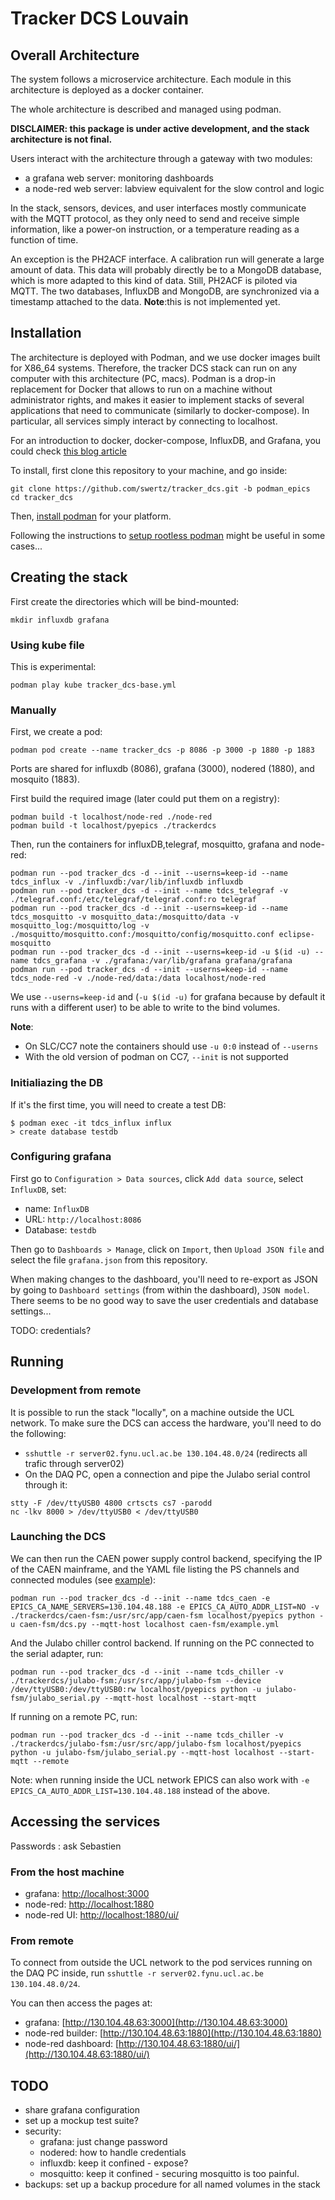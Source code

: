 # Tracker DCS Louvain

## Overall Architecture

The system follows a microservice architecture. 
Each module in this architecture is deployed as a docker container. 

The whole architecture is described and managed using podman.

**DISCLAIMER: this package is under active development, and the stack architecture
is not final.**

Users interact with the architecture through a gateway with two modules: 

* a grafana web server: monitoring dashboards
* a node-red web server: labview equivalent for the slow control and logic

In the stack, sensors, devices, and user interfaces mostly communicate with the MQTT protocol, as they
only need to send and receive simple information, like a power-on instruction, 
or a temperature reading as a function of time. 

An exception is the PH2ACF interface. A calibration run will generate a large amount of data.
This data will probably directly be to a MongoDB database, which is more adapted 
to this kind of data. Still, PH2ACF is piloted via MQTT.
The two databases, InfluxDB and MongoDB, are synchronized via a timestamp 
attached to the data. 
**Note**:this is not implemented yet.

## Installation 

The architecture is deployed with Podman, and we use docker images built for X86_64 systems. 
Therefore, the tracker DCS stack can run on any computer with this architecture (PC, macs). 
Podman is a drop-in replacement for Docker that allows to run on a machine without administrator rights, and makes it easier to implement stacks of several applications that need to communicate (similarly to docker-compose). In particular, all services simply interact by connecting to localhost.

For an introduction to docker, docker-compose, InfluxDB, and Grafana,
you could check [this blog article](https://thedatafrog.com/en/articles/docker-influxdb-grafana/)

To install, first clone this repository to your machine, and go inside: 

```
git clone https://github.com/swertz/tracker_dcs.git -b podman_epics
cd tracker_dcs
```

Then, [install podman](https://podman.io/getting-started/installation) for your platform. 

Following  the instructions to [setup rootless podman](https://github.com/containers/podman/blob/master/docs/tutorials/rootless_tutorial.md) might be useful in some cases...


## Creating the stack

First create the directories which will be bind-mounted:
```
mkdir influxdb grafana
```

### Using kube file

This is experimental:

```
podman play kube tracker_dcs-base.yml
```

### Manually

First, we create a pod:

```
podman pod create --name tracker_dcs -p 8086 -p 3000 -p 1880 -p 1883
```

Ports are shared for influxdb (8086), grafana (3000), nodered (1880), and mosquito (1883).

First build the required image (later could put them on a registry):

```
podman build -t localhost/node-red ./node-red
podman build -t localhost/pyepics ./trackerdcs
```

Then, run the containers for influxDB,telegraf, mosquitto, grafana and node-red:

```
podman run --pod tracker_dcs -d --init --userns=keep-id --name tdcs_influx -v ./influxdb:/var/lib/influxdb influxdb
podman run --pod tracker_dcs -d --init --name tdcs_telegraf -v ./telegraf.conf:/etc/telegraf/telegraf.conf:ro telegraf
podman run --pod tracker_dcs -d --init --userns=keep-id --name tdcs_mosquitto -v mosquitto_data:/mosquitto/data -v mosquitto_log:/mosquitto/log -v ./mosquitto/mosquitto.conf:/mosquitto/config/mosquitto.conf eclipse-mosquitto
podman run --pod tracker_dcs -d --init --userns=keep-id -u $(id -u) --name tdcs_grafana -v ./grafana:/var/lib/grafana grafana/grafana
podman run --pod tracker_dcs -d --init --userns=keep-id --name tdcs_node-red -v ./node-red/data:/data localhost/node-red
```

We use `--userns=keep-id` and (`-u $(id -u)` for grafana because by default it runs with a different user) to be able to write to the bind volumes.

**Note**:

- On SLC/CC7 note the containers should use `-u 0:0` instead of `--userns`
- With the old version of podman on CC7, `--init` is not supported

### Initialiazing the DB

If it's the first time, you will need to create a test DB:
```
$ podman exec -it tdcs_influx influx
> create database testdb
```

### Configuring grafana

First go to `Configuration > Data sources`, click `Add data source`, select `InfluxDB`, set:
- name: `InfluxDB`
- URL: `http://localhost:8086`
- Database: `testdb`

Then go to `Dashboards > Manage`, click on `Import`, then `Upload JSON file` and select the file `grafana.json` from this repository.

When making changes to the dashboard, you'll need to re-export as JSON by going to `Dashboard settings` (from within the dashboard), `JSON model`. There seems to be no good way to save the user credentials and database settings...

TODO: credentials?

## Running

### Development from remote

It is possible to run the stack "locally", on a machine outside the UCL network. To make sure the DCS can access the hardware, you'll need to do the following:

- `sshuttle -r server02.fynu.ucl.ac.be 130.104.48.0/24` (redirects all trafic through server02)
- On the DAQ PC, open a connection and pipe the Julabo serial control through it:
```
stty -F /dev/ttyUSB0 4800 crtscts cs7 -parodd
nc -lkv 8000 > /dev/ttyUSB0 < /dev/ttyUSB0
```

### Launching the DCS

We can then run the CAEN power supply control backend, specifying the IP of the CAEN mainframe, and the YAML file listing the PS channels and connected modules (see [example](trackerdcs/caen-fsm/example.yml)):

```
podman run --pod tracker_dcs -d --init --name tdcs_caen -e EPICS_CA_NAME_SERVERS=130.104.48.188 -e EPICS_CA_AUTO_ADDR_LIST=NO -v ./trackerdcs/caen-fsm:/usr/src/app/caen-fsm localhost/pyepics python -u caen-fsm/dcs.py --mqtt-host localhost caen-fsm/example.yml
```

And the Julabo chiller control backend. If running on the PC connected to the serial adapter, run:
```
podman run --pod tracker_dcs -d --init --name tcds_chiller -v ./trackerdcs/julabo-fsm:/usr/src/app/julabo-fsm --device /dev/ttyUSB0:/dev/ttyUSB0:rw localhost/pyepics python -u julabo-fsm/julabo_serial.py --mqtt-host localhost --start-mqtt
```
If running on a remote PC, run:
```
podman run --pod tracker_dcs -d --init --name tcds_chiller -v ./trackerdcs/julabo-fsm:/usr/src/app/julabo-fsm localhost/pyepics python -u julabo-fsm/julabo_serial.py --mqtt-host localhost --start-mqtt --remote
```

Note: when running inside the UCL network EPICS can also work with `-e EPICS_CA_AUTO_ADDR_LIST=130.104.48.188` instead of the above.


## Accessing the services

Passwords : ask Sebastien

### From the host machine

* grafana: [http://localhost:3000](http://localhost:3000)
* node-red: [http://localhost:1880](http://localhost:1880)
* node-red UI: [http://localhost:1880/ui/](http://localhost:1880/ui/)

### From remote

To connect from outside the UCL network to the pod services running on the DAQ PC inside, run `sshuttle -r server02.fynu.ucl.ac.be 130.104.48.0/24`.

You can then access the pages at:

* grafana: [http://130.104.48.63:3000](http://130.104.48.63:3000)
* node-red builder: [http://130.104.48.63:1880](http://130.104.48.63:1880)
* node-red dashboard: [http://130.104.48.63:1880/ui/](http://130.104.48.63:1880/ui/)

## TODO

* share grafana configuration
* set up a mockup test suite? 
* security: 
  * grafana: just change password
  * nodered: how to handle credentials
  * influxdb: keep it confined - expose? 
  * mosquitto: keep it confined - securing mosquitto is too painful. 
* backups: set up a backup procedure for all named volumes in the stack 


